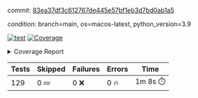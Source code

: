 commit: [83ea37df3c612767de445e57bf1eb3d7bd0ab1a5](https://github.com/rcmdnk/homebrew-file/tree/83ea37df3c612767de445e57bf1eb3d7bd0ab1a5)

condition: branch=main, os=macos-latest, python_version=3.9

[![test](https://github.com/rcmdnk/homebrew-file/actions/workflows/test.yml/badge.svg)](https://github.com/rcmdnk/homebrew-file/actions/runs/15792261911)
<a href="https://github.com/rcmdnk/homebrew-file/blob/83ea37df3c612767de445e57bf1eb3d7bd0ab1a5/README.md"><img alt="Coverage" src="https://img.shields.io/badge/Coverage-56%25-orange.svg" /></a><details><summary>Coverage Report </summary><table><tr><th>File</th><th>Stmts</th><th>Miss</th><th>Cover</th><th>Missing</th></tr><tbody><tr><td colspan="5"><b>bin</b></td></tr><tr><td>&nbsp; &nbsp;<a href="https://github.com/rcmdnk/homebrew-file/blob/83ea37df3c612767de445e57bf1eb3d7bd0ab1a5/bin/brew-file">brew-file</a></td><td>2168</td><td>945</td><td>56%</td><td><a href="https://github.com/rcmdnk/homebrew-file/blob/83ea37df3c612767de445e57bf1eb3d7bd0ab1a5/bin/brew-file#L56-L62">56&ndash;62</a>, <a href="https://github.com/rcmdnk/homebrew-file/blob/83ea37df3c612767de445e57bf1eb3d7bd0ab1a5/bin/brew-file#L149">149</a>, <a href="https://github.com/rcmdnk/homebrew-file/blob/83ea37df3c612767de445e57bf1eb3d7bd0ab1a5/bin/brew-file#L161">161</a>, <a href="https://github.com/rcmdnk/homebrew-file/blob/83ea37df3c612767de445e57bf1eb3d7bd0ab1a5/bin/brew-file#L210">210</a>, <a href="https://github.com/rcmdnk/homebrew-file/blob/83ea37df3c612767de445e57bf1eb3d7bd0ab1a5/bin/brew-file#L304">304</a>, <a href="https://github.com/rcmdnk/homebrew-file/blob/83ea37df3c612767de445e57bf1eb3d7bd0ab1a5/bin/brew-file#L307">307</a>, <a href="https://github.com/rcmdnk/homebrew-file/blob/83ea37df3c612767de445e57bf1eb3d7bd0ab1a5/bin/brew-file#L375-L377">375&ndash;377</a>, <a href="https://github.com/rcmdnk/homebrew-file/blob/83ea37df3c612767de445e57bf1eb3d7bd0ab1a5/bin/brew-file#L386-L387">386&ndash;387</a>, <a href="https://github.com/rcmdnk/homebrew-file/blob/83ea37df3c612767de445e57bf1eb3d7bd0ab1a5/bin/brew-file#L481">481</a>, <a href="https://github.com/rcmdnk/homebrew-file/blob/83ea37df3c612767de445e57bf1eb3d7bd0ab1a5/bin/brew-file#L487-L490">487&ndash;490</a>, <a href="https://github.com/rcmdnk/homebrew-file/blob/83ea37df3c612767de445e57bf1eb3d7bd0ab1a5/bin/brew-file#L528-L552">528&ndash;552</a>, <a href="https://github.com/rcmdnk/homebrew-file/blob/83ea37df3c612767de445e57bf1eb3d7bd0ab1a5/bin/brew-file#L556-L564">556&ndash;564</a>, <a href="https://github.com/rcmdnk/homebrew-file/blob/83ea37df3c612767de445e57bf1eb3d7bd0ab1a5/bin/brew-file#L690">690</a>, <a href="https://github.com/rcmdnk/homebrew-file/blob/83ea37df3c612767de445e57bf1eb3d7bd0ab1a5/bin/brew-file#L810-L814">810&ndash;814</a>, <a href="https://github.com/rcmdnk/homebrew-file/blob/83ea37df3c612767de445e57bf1eb3d7bd0ab1a5/bin/brew-file#L827-L832">827&ndash;832</a>, <a href="https://github.com/rcmdnk/homebrew-file/blob/83ea37df3c612767de445e57bf1eb3d7bd0ab1a5/bin/brew-file#L843">843</a>, <a href="https://github.com/rcmdnk/homebrew-file/blob/83ea37df3c612767de445e57bf1eb3d7bd0ab1a5/bin/brew-file#L860">860</a>, <a href="https://github.com/rcmdnk/homebrew-file/blob/83ea37df3c612767de445e57bf1eb3d7bd0ab1a5/bin/brew-file#L864-L872">864&ndash;872</a>, <a href="https://github.com/rcmdnk/homebrew-file/blob/83ea37df3c612767de445e57bf1eb3d7bd0ab1a5/bin/brew-file#L881-L884">881&ndash;884</a>, <a href="https://github.com/rcmdnk/homebrew-file/blob/83ea37df3c612767de445e57bf1eb3d7bd0ab1a5/bin/brew-file#L886-L889">886&ndash;889</a>, <a href="https://github.com/rcmdnk/homebrew-file/blob/83ea37df3c612767de445e57bf1eb3d7bd0ab1a5/bin/brew-file#L891-L894">891&ndash;894</a>, <a href="https://github.com/rcmdnk/homebrew-file/blob/83ea37df3c612767de445e57bf1eb3d7bd0ab1a5/bin/brew-file#L905-L923">905&ndash;923</a>, <a href="https://github.com/rcmdnk/homebrew-file/blob/83ea37df3c612767de445e57bf1eb3d7bd0ab1a5/bin/brew-file#L974-L984">974&ndash;984</a>, <a href="https://github.com/rcmdnk/homebrew-file/blob/83ea37df3c612767de445e57bf1eb3d7bd0ab1a5/bin/brew-file#L987-L1014">987&ndash;1014</a>, <a href="https://github.com/rcmdnk/homebrew-file/blob/83ea37df3c612767de445e57bf1eb3d7bd0ab1a5/bin/brew-file#L1030-L1045">1030&ndash;1045</a>, <a href="https://github.com/rcmdnk/homebrew-file/blob/83ea37df3c612767de445e57bf1eb3d7bd0ab1a5/bin/brew-file#L1087">1087</a>, <a href="https://github.com/rcmdnk/homebrew-file/blob/83ea37df3c612767de445e57bf1eb3d7bd0ab1a5/bin/brew-file#L1103-L1108">1103&ndash;1108</a>, <a href="https://github.com/rcmdnk/homebrew-file/blob/83ea37df3c612767de445e57bf1eb3d7bd0ab1a5/bin/brew-file#L1112-L1114">1112&ndash;1114</a>, <a href="https://github.com/rcmdnk/homebrew-file/blob/83ea37df3c612767de445e57bf1eb3d7bd0ab1a5/bin/brew-file#L1118-L1121">1118&ndash;1121</a>, <a href="https://github.com/rcmdnk/homebrew-file/blob/83ea37df3c612767de445e57bf1eb3d7bd0ab1a5/bin/brew-file#L1125-L1127">1125&ndash;1127</a>, <a href="https://github.com/rcmdnk/homebrew-file/blob/83ea37df3c612767de445e57bf1eb3d7bd0ab1a5/bin/brew-file#L1131-L1133">1131&ndash;1133</a>, <a href="https://github.com/rcmdnk/homebrew-file/blob/83ea37df3c612767de445e57bf1eb3d7bd0ab1a5/bin/brew-file#L1137-L1139">1137&ndash;1139</a>, <a href="https://github.com/rcmdnk/homebrew-file/blob/83ea37df3c612767de445e57bf1eb3d7bd0ab1a5/bin/brew-file#L1143-L1145">1143&ndash;1145</a>, <a href="https://github.com/rcmdnk/homebrew-file/blob/83ea37df3c612767de445e57bf1eb3d7bd0ab1a5/bin/brew-file#L1149-L1151">1149&ndash;1151</a>, <a href="https://github.com/rcmdnk/homebrew-file/blob/83ea37df3c612767de445e57bf1eb3d7bd0ab1a5/bin/brew-file#L1155-L1158">1155&ndash;1158</a>, <a href="https://github.com/rcmdnk/homebrew-file/blob/83ea37df3c612767de445e57bf1eb3d7bd0ab1a5/bin/brew-file#L1162-L1164">1162&ndash;1164</a>, <a href="https://github.com/rcmdnk/homebrew-file/blob/83ea37df3c612767de445e57bf1eb3d7bd0ab1a5/bin/brew-file#L1182">1182</a>, <a href="https://github.com/rcmdnk/homebrew-file/blob/83ea37df3c612767de445e57bf1eb3d7bd0ab1a5/bin/brew-file#L1232-L1234">1232&ndash;1234</a>, <a href="https://github.com/rcmdnk/homebrew-file/blob/83ea37df3c612767de445e57bf1eb3d7bd0ab1a5/bin/brew-file#L1237">1237</a>, <a href="https://github.com/rcmdnk/homebrew-file/blob/83ea37df3c612767de445e57bf1eb3d7bd0ab1a5/bin/brew-file#L1243">1243</a>, <a href="https://github.com/rcmdnk/homebrew-file/blob/83ea37df3c612767de445e57bf1eb3d7bd0ab1a5/bin/brew-file#L1265-L1268">1265&ndash;1268</a>, <a href="https://github.com/rcmdnk/homebrew-file/blob/83ea37df3c612767de445e57bf1eb3d7bd0ab1a5/bin/brew-file#L1346">1346</a>, <a href="https://github.com/rcmdnk/homebrew-file/blob/83ea37df3c612767de445e57bf1eb3d7bd0ab1a5/bin/brew-file#L1383">1383</a>, <a href="https://github.com/rcmdnk/homebrew-file/blob/83ea37df3c612767de445e57bf1eb3d7bd0ab1a5/bin/brew-file#L1420">1420</a>, <a href="https://github.com/rcmdnk/homebrew-file/blob/83ea37df3c612767de445e57bf1eb3d7bd0ab1a5/bin/brew-file#L1423">1423</a>, <a href="https://github.com/rcmdnk/homebrew-file/blob/83ea37df3c612767de445e57bf1eb3d7bd0ab1a5/bin/brew-file#L1435">1435</a>, <a href="https://github.com/rcmdnk/homebrew-file/blob/83ea37df3c612767de445e57bf1eb3d7bd0ab1a5/bin/brew-file#L1437">1437</a>, <a href="https://github.com/rcmdnk/homebrew-file/blob/83ea37df3c612767de445e57bf1eb3d7bd0ab1a5/bin/brew-file#L1472-L1473">1472&ndash;1473</a>, <a href="https://github.com/rcmdnk/homebrew-file/blob/83ea37df3c612767de445e57bf1eb3d7bd0ab1a5/bin/brew-file#L1478-L1481">1478&ndash;1481</a>, <a href="https://github.com/rcmdnk/homebrew-file/blob/83ea37df3c612767de445e57bf1eb3d7bd0ab1a5/bin/brew-file#L1511-L1538">1511&ndash;1538</a>, <a href="https://github.com/rcmdnk/homebrew-file/blob/83ea37df3c612767de445e57bf1eb3d7bd0ab1a5/bin/brew-file#L1545">1545</a>, <a href="https://github.com/rcmdnk/homebrew-file/blob/83ea37df3c612767de445e57bf1eb3d7bd0ab1a5/bin/brew-file#L1547">1547</a>, <a href="https://github.com/rcmdnk/homebrew-file/blob/83ea37df3c612767de445e57bf1eb3d7bd0ab1a5/bin/brew-file#L1556-L1557">1556&ndash;1557</a>, <a href="https://github.com/rcmdnk/homebrew-file/blob/83ea37df3c612767de445e57bf1eb3d7bd0ab1a5/bin/brew-file#L1562">1562</a>, <a href="https://github.com/rcmdnk/homebrew-file/blob/83ea37df3c612767de445e57bf1eb3d7bd0ab1a5/bin/brew-file#L1568">1568</a>, <a href="https://github.com/rcmdnk/homebrew-file/blob/83ea37df3c612767de445e57bf1eb3d7bd0ab1a5/bin/brew-file#L1572-L1583">1572&ndash;1583</a>, <a href="https://github.com/rcmdnk/homebrew-file/blob/83ea37df3c612767de445e57bf1eb3d7bd0ab1a5/bin/brew-file#L1586-L1591">1586&ndash;1591</a>, <a href="https://github.com/rcmdnk/homebrew-file/blob/83ea37df3c612767de445e57bf1eb3d7bd0ab1a5/bin/brew-file#L1602-L1622">1602&ndash;1622</a>, <a href="https://github.com/rcmdnk/homebrew-file/blob/83ea37df3c612767de445e57bf1eb3d7bd0ab1a5/bin/brew-file#L1650">1650</a>, <a href="https://github.com/rcmdnk/homebrew-file/blob/83ea37df3c612767de445e57bf1eb3d7bd0ab1a5/bin/brew-file#L1689-L1696">1689&ndash;1696</a>, <a href="https://github.com/rcmdnk/homebrew-file/blob/83ea37df3c612767de445e57bf1eb3d7bd0ab1a5/bin/brew-file#L1703-L1711">1703&ndash;1711</a>, <a href="https://github.com/rcmdnk/homebrew-file/blob/83ea37df3c612767de445e57bf1eb3d7bd0ab1a5/bin/brew-file#L1727">1727</a>, <a href="https://github.com/rcmdnk/homebrew-file/blob/83ea37df3c612767de445e57bf1eb3d7bd0ab1a5/bin/brew-file#L1737">1737</a>, <a href="https://github.com/rcmdnk/homebrew-file/blob/83ea37df3c612767de445e57bf1eb3d7bd0ab1a5/bin/brew-file#L1743">1743</a>, <a href="https://github.com/rcmdnk/homebrew-file/blob/83ea37df3c612767de445e57bf1eb3d7bd0ab1a5/bin/brew-file#L1753">1753</a>, <a href="https://github.com/rcmdnk/homebrew-file/blob/83ea37df3c612767de445e57bf1eb3d7bd0ab1a5/bin/brew-file#L1762-L1763">1762&ndash;1763</a>, <a href="https://github.com/rcmdnk/homebrew-file/blob/83ea37df3c612767de445e57bf1eb3d7bd0ab1a5/bin/brew-file#L1767">1767</a>, <a href="https://github.com/rcmdnk/homebrew-file/blob/83ea37df3c612767de445e57bf1eb3d7bd0ab1a5/bin/brew-file#L1773">1773</a>, <a href="https://github.com/rcmdnk/homebrew-file/blob/83ea37df3c612767de445e57bf1eb3d7bd0ab1a5/bin/brew-file#L1779-L1783">1779&ndash;1783</a>, <a href="https://github.com/rcmdnk/homebrew-file/blob/83ea37df3c612767de445e57bf1eb3d7bd0ab1a5/bin/brew-file#L1799-L1806">1799&ndash;1806</a>, <a href="https://github.com/rcmdnk/homebrew-file/blob/83ea37df3c612767de445e57bf1eb3d7bd0ab1a5/bin/brew-file#L1813-L1817">1813&ndash;1817</a>, <a href="https://github.com/rcmdnk/homebrew-file/blob/83ea37df3c612767de445e57bf1eb3d7bd0ab1a5/bin/brew-file#L1821">1821</a>, <a href="https://github.com/rcmdnk/homebrew-file/blob/83ea37df3c612767de445e57bf1eb3d7bd0ab1a5/bin/brew-file#L1834-L1835">1834&ndash;1835</a>, <a href="https://github.com/rcmdnk/homebrew-file/blob/83ea37df3c612767de445e57bf1eb3d7bd0ab1a5/bin/brew-file#L1856-L1964">1856&ndash;1964</a>, <a href="https://github.com/rcmdnk/homebrew-file/blob/83ea37df3c612767de445e57bf1eb3d7bd0ab1a5/bin/brew-file#L1967-L1976">1967&ndash;1976</a>, <a href="https://github.com/rcmdnk/homebrew-file/blob/83ea37df3c612767de445e57bf1eb3d7bd0ab1a5/bin/brew-file#L1989">1989</a>, <a href="https://github.com/rcmdnk/homebrew-file/blob/83ea37df3c612767de445e57bf1eb3d7bd0ab1a5/bin/brew-file#L1994">1994</a>, <a href="https://github.com/rcmdnk/homebrew-file/blob/83ea37df3c612767de445e57bf1eb3d7bd0ab1a5/bin/brew-file#L1999-L2038">1999&ndash;2038</a>, <a href="https://github.com/rcmdnk/homebrew-file/blob/83ea37df3c612767de445e57bf1eb3d7bd0ab1a5/bin/brew-file#L2048-L2075">2048&ndash;2075</a>, <a href="https://github.com/rcmdnk/homebrew-file/blob/83ea37df3c612767de445e57bf1eb3d7bd0ab1a5/bin/brew-file#L2079-L2145">2079&ndash;2145</a>, <a href="https://github.com/rcmdnk/homebrew-file/blob/83ea37df3c612767de445e57bf1eb3d7bd0ab1a5/bin/brew-file#L2152-L2155">2152&ndash;2155</a>, <a href="https://github.com/rcmdnk/homebrew-file/blob/83ea37df3c612767de445e57bf1eb3d7bd0ab1a5/bin/brew-file#L2164-L2167">2164&ndash;2167</a>, <a href="https://github.com/rcmdnk/homebrew-file/blob/83ea37df3c612767de445e57bf1eb3d7bd0ab1a5/bin/brew-file#L2176-L2179">2176&ndash;2179</a>, <a href="https://github.com/rcmdnk/homebrew-file/blob/83ea37df3c612767de445e57bf1eb3d7bd0ab1a5/bin/brew-file#L2188-L2209">2188&ndash;2209</a>, <a href="https://github.com/rcmdnk/homebrew-file/blob/83ea37df3c612767de445e57bf1eb3d7bd0ab1a5/bin/brew-file#L2219-L2237">2219&ndash;2237</a>, <a href="https://github.com/rcmdnk/homebrew-file/blob/83ea37df3c612767de445e57bf1eb3d7bd0ab1a5/bin/brew-file#L2246-L2256">2246&ndash;2256</a>, <a href="https://github.com/rcmdnk/homebrew-file/blob/83ea37df3c612767de445e57bf1eb3d7bd0ab1a5/bin/brew-file#L2259-L2274">2259&ndash;2274</a>, <a href="https://github.com/rcmdnk/homebrew-file/blob/83ea37df3c612767de445e57bf1eb3d7bd0ab1a5/bin/brew-file#L2277-L2289">2277&ndash;2289</a>, <a href="https://github.com/rcmdnk/homebrew-file/blob/83ea37df3c612767de445e57bf1eb3d7bd0ab1a5/bin/brew-file#L2296">2296</a>, <a href="https://github.com/rcmdnk/homebrew-file/blob/83ea37df3c612767de445e57bf1eb3d7bd0ab1a5/bin/brew-file#L2300-L2307">2300&ndash;2307</a>, <a href="https://github.com/rcmdnk/homebrew-file/blob/83ea37df3c612767de445e57bf1eb3d7bd0ab1a5/bin/brew-file#L2314-L2315">2314&ndash;2315</a>, <a href="https://github.com/rcmdnk/homebrew-file/blob/83ea37df3c612767de445e57bf1eb3d7bd0ab1a5/bin/brew-file#L2344">2344</a>, <a href="https://github.com/rcmdnk/homebrew-file/blob/83ea37df3c612767de445e57bf1eb3d7bd0ab1a5/bin/brew-file#L2350">2350</a>, <a href="https://github.com/rcmdnk/homebrew-file/blob/83ea37df3c612767de445e57bf1eb3d7bd0ab1a5/bin/brew-file#L2358-L2362">2358&ndash;2362</a>, <a href="https://github.com/rcmdnk/homebrew-file/blob/83ea37df3c612767de445e57bf1eb3d7bd0ab1a5/bin/brew-file#L2373-L2376">2373&ndash;2376</a>, <a href="https://github.com/rcmdnk/homebrew-file/blob/83ea37df3c612767de445e57bf1eb3d7bd0ab1a5/bin/brew-file#L2383">2383</a>, <a href="https://github.com/rcmdnk/homebrew-file/blob/83ea37df3c612767de445e57bf1eb3d7bd0ab1a5/bin/brew-file#L2390">2390</a>, <a href="https://github.com/rcmdnk/homebrew-file/blob/83ea37df3c612767de445e57bf1eb3d7bd0ab1a5/bin/brew-file#L2394">2394</a>, <a href="https://github.com/rcmdnk/homebrew-file/blob/83ea37df3c612767de445e57bf1eb3d7bd0ab1a5/bin/brew-file#L2415-L2448">2415&ndash;2448</a>, <a href="https://github.com/rcmdnk/homebrew-file/blob/83ea37df3c612767de445e57bf1eb3d7bd0ab1a5/bin/brew-file#L2468">2468</a>, <a href="https://github.com/rcmdnk/homebrew-file/blob/83ea37df3c612767de445e57bf1eb3d7bd0ab1a5/bin/brew-file#L2485-L2486">2485&ndash;2486</a>, <a href="https://github.com/rcmdnk/homebrew-file/blob/83ea37df3c612767de445e57bf1eb3d7bd0ab1a5/bin/brew-file#L2490">2490</a>, <a href="https://github.com/rcmdnk/homebrew-file/blob/83ea37df3c612767de445e57bf1eb3d7bd0ab1a5/bin/brew-file#L2495-L2496">2495&ndash;2496</a>, <a href="https://github.com/rcmdnk/homebrew-file/blob/83ea37df3c612767de445e57bf1eb3d7bd0ab1a5/bin/brew-file#L2502-L2522">2502&ndash;2522</a>, <a href="https://github.com/rcmdnk/homebrew-file/blob/83ea37df3c612767de445e57bf1eb3d7bd0ab1a5/bin/brew-file#L2526-L2536">2526&ndash;2536</a>, <a href="https://github.com/rcmdnk/homebrew-file/blob/83ea37df3c612767de445e57bf1eb3d7bd0ab1a5/bin/brew-file#L2539">2539</a>, <a href="https://github.com/rcmdnk/homebrew-file/blob/83ea37df3c612767de445e57bf1eb3d7bd0ab1a5/bin/brew-file#L2555">2555</a>, <a href="https://github.com/rcmdnk/homebrew-file/blob/83ea37df3c612767de445e57bf1eb3d7bd0ab1a5/bin/brew-file#L2559-L2565">2559&ndash;2565</a>, <a href="https://github.com/rcmdnk/homebrew-file/blob/83ea37df3c612767de445e57bf1eb3d7bd0ab1a5/bin/brew-file#L2567">2567</a>, <a href="https://github.com/rcmdnk/homebrew-file/blob/83ea37df3c612767de445e57bf1eb3d7bd0ab1a5/bin/brew-file#L2573">2573</a>, <a href="https://github.com/rcmdnk/homebrew-file/blob/83ea37df3c612767de445e57bf1eb3d7bd0ab1a5/bin/brew-file#L2602-L2614">2602&ndash;2614</a>, <a href="https://github.com/rcmdnk/homebrew-file/blob/83ea37df3c612767de445e57bf1eb3d7bd0ab1a5/bin/brew-file#L2630-L2631">2630&ndash;2631</a>, <a href="https://github.com/rcmdnk/homebrew-file/blob/83ea37df3c612767de445e57bf1eb3d7bd0ab1a5/bin/brew-file#L2633">2633</a>, <a href="https://github.com/rcmdnk/homebrew-file/blob/83ea37df3c612767de445e57bf1eb3d7bd0ab1a5/bin/brew-file#L2643">2643</a>, <a href="https://github.com/rcmdnk/homebrew-file/blob/83ea37df3c612767de445e57bf1eb3d7bd0ab1a5/bin/brew-file#L2658-L2905">2658&ndash;2905</a>, <a href="https://github.com/rcmdnk/homebrew-file/blob/83ea37df3c612767de445e57bf1eb3d7bd0ab1a5/bin/brew-file#L2928-L2930">2928&ndash;2930</a>, <a href="https://github.com/rcmdnk/homebrew-file/blob/83ea37df3c612767de445e57bf1eb3d7bd0ab1a5/bin/brew-file#L2939-L2949">2939&ndash;2949</a>, <a href="https://github.com/rcmdnk/homebrew-file/blob/83ea37df3c612767de445e57bf1eb3d7bd0ab1a5/bin/brew-file#L2961-L2967">2961&ndash;2967</a>, <a href="https://github.com/rcmdnk/homebrew-file/blob/83ea37df3c612767de445e57bf1eb3d7bd0ab1a5/bin/brew-file#L2979-L3003">2979&ndash;3003</a>, <a href="https://github.com/rcmdnk/homebrew-file/blob/83ea37df3c612767de445e57bf1eb3d7bd0ab1a5/bin/brew-file#L3009-L3046">3009&ndash;3046</a>, <a href="https://github.com/rcmdnk/homebrew-file/blob/83ea37df3c612767de445e57bf1eb3d7bd0ab1a5/bin/brew-file#L3054-L3078">3054&ndash;3078</a>, <a href="https://github.com/rcmdnk/homebrew-file/blob/83ea37df3c612767de445e57bf1eb3d7bd0ab1a5/bin/brew-file#L3082-L3095">3082&ndash;3095</a>, <a href="https://github.com/rcmdnk/homebrew-file/blob/83ea37df3c612767de445e57bf1eb3d7bd0ab1a5/bin/brew-file#L3099-L3112">3099&ndash;3112</a>, <a href="https://github.com/rcmdnk/homebrew-file/blob/83ea37df3c612767de445e57bf1eb3d7bd0ab1a5/bin/brew-file#L3116">3116</a>, <a href="https://github.com/rcmdnk/homebrew-file/blob/83ea37df3c612767de445e57bf1eb3d7bd0ab1a5/bin/brew-file#L3129-L3135">3129&ndash;3135</a>, <a href="https://github.com/rcmdnk/homebrew-file/blob/83ea37df3c612767de445e57bf1eb3d7bd0ab1a5/bin/brew-file#L3161-L3162">3161&ndash;3162</a>, <a href="https://github.com/rcmdnk/homebrew-file/blob/83ea37df3c612767de445e57bf1eb3d7bd0ab1a5/bin/brew-file#L3253">3253</a>, <a href="https://github.com/rcmdnk/homebrew-file/blob/83ea37df3c612767de445e57bf1eb3d7bd0ab1a5/bin/brew-file#L3255">3255</a>, <a href="https://github.com/rcmdnk/homebrew-file/blob/83ea37df3c612767de445e57bf1eb3d7bd0ab1a5/bin/brew-file#L3260-L3271">3260&ndash;3271</a>, <a href="https://github.com/rcmdnk/homebrew-file/blob/83ea37df3c612767de445e57bf1eb3d7bd0ab1a5/bin/brew-file#L3287">3287</a>, <a href="https://github.com/rcmdnk/homebrew-file/blob/83ea37df3c612767de445e57bf1eb3d7bd0ab1a5/bin/brew-file#L3305-L3322">3305&ndash;3322</a>, <a href="https://github.com/rcmdnk/homebrew-file/blob/83ea37df3c612767de445e57bf1eb3d7bd0ab1a5/bin/brew-file#L3345">3345</a>, <a href="https://github.com/rcmdnk/homebrew-file/blob/83ea37df3c612767de445e57bf1eb3d7bd0ab1a5/bin/brew-file#L3351">3351</a>, <a href="https://github.com/rcmdnk/homebrew-file/blob/83ea37df3c612767de445e57bf1eb3d7bd0ab1a5/bin/brew-file#L3355-L3366">3355&ndash;3366</a>, <a href="https://github.com/rcmdnk/homebrew-file/blob/83ea37df3c612767de445e57bf1eb3d7bd0ab1a5/bin/brew-file#L3375">3375</a>, <a href="https://github.com/rcmdnk/homebrew-file/blob/83ea37df3c612767de445e57bf1eb3d7bd0ab1a5/bin/brew-file#L3387">3387</a>, <a href="https://github.com/rcmdnk/homebrew-file/blob/83ea37df3c612767de445e57bf1eb3d7bd0ab1a5/bin/brew-file#L3389-L3393">3389&ndash;3393</a>, <a href="https://github.com/rcmdnk/homebrew-file/blob/83ea37df3c612767de445e57bf1eb3d7bd0ab1a5/bin/brew-file#L3397-L3400">3397&ndash;3400</a>, <a href="https://github.com/rcmdnk/homebrew-file/blob/83ea37df3c612767de445e57bf1eb3d7bd0ab1a5/bin/brew-file#L3403-L3406">3403&ndash;3406</a>, <a href="https://github.com/rcmdnk/homebrew-file/blob/83ea37df3c612767de445e57bf1eb3d7bd0ab1a5/bin/brew-file#L3409-L3417">3409&ndash;3417</a>, <a href="https://github.com/rcmdnk/homebrew-file/blob/83ea37df3c612767de445e57bf1eb3d7bd0ab1a5/bin/brew-file#L3446-L3453">3446&ndash;3453</a>, <a href="https://github.com/rcmdnk/homebrew-file/blob/83ea37df3c612767de445e57bf1eb3d7bd0ab1a5/bin/brew-file#L3464-L3471">3464&ndash;3471</a>, <a href="https://github.com/rcmdnk/homebrew-file/blob/83ea37df3c612767de445e57bf1eb3d7bd0ab1a5/bin/brew-file#L3552-L3554">3552&ndash;3554</a>, <a href="https://github.com/rcmdnk/homebrew-file/blob/83ea37df3c612767de445e57bf1eb3d7bd0ab1a5/bin/brew-file#L3577">3577</a>, <a href="https://github.com/rcmdnk/homebrew-file/blob/83ea37df3c612767de445e57bf1eb3d7bd0ab1a5/bin/brew-file#L3583">3583</a>, <a href="https://github.com/rcmdnk/homebrew-file/blob/83ea37df3c612767de445e57bf1eb3d7bd0ab1a5/bin/brew-file#L3595-L4278">3595&ndash;4278</a>, <a href="https://github.com/rcmdnk/homebrew-file/blob/83ea37df3c612767de445e57bf1eb3d7bd0ab1a5/bin/brew-file#L4282">4282</a></td></tr><tr><td><b>TOTAL</b></td><td><b>2168</b></td><td><b>945</b></td><td><b>56%</b></td><td>&nbsp;</td></tr></tbody></table></details>

| Tests | Skipped | Failures | Errors | Time |
| ----- | ------- | -------- | -------- | ------------------ |
| 129 | 0 :zzz: | 0 :x: | 0 :fire: | 1m 8s :stopwatch: |

